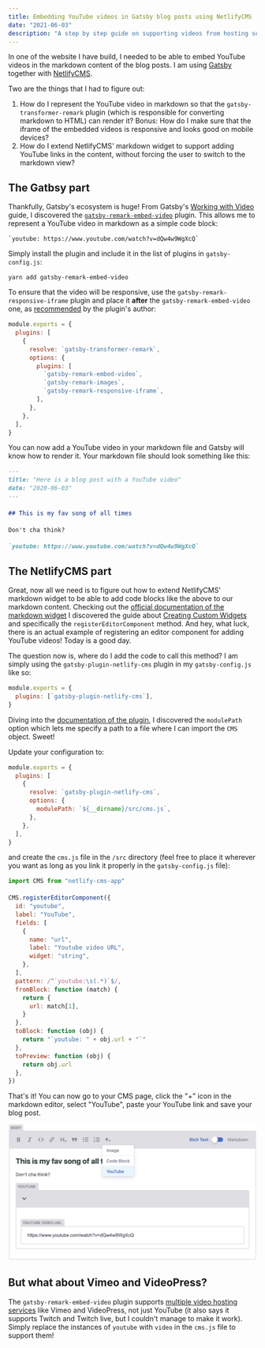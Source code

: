 ```yaml
---
title: Embedding YouTube videos in Gatsby blog posts using NetlifyCMS
date: "2021-06-03"
description: "A step by step guide on supporting videos from hosting services like Youtube, Vimeo and VideoPress in a Gatsby blog and extending NetlifyCMS markdown widget for easy content editing"
---
```


In one of the website I have build, I needed to be able to embed YouTube videos in the markdown content of the blog posts. I am using [Gatsby](https://www.gatsbyjs.com/) together with [NetlifyCMS](https://www.netlifycms.org/).

Two are the things that I had to figure out:

1. How do I represent the YouTube video in markdown so that the `gatsby-transformer-remark` plugin (which is responsible for converting markdown to HTML) can render it? Bonus: How do I make sure that the iframe of the embedded videos is responsive and looks good on mobile devices?
2. How do I extend NetlifyCMS' markdown widget to support adding YouTube links in the content, without forcing the user to switch to the markdown view?

## The Gatbsy part

Thankfully, Gatsby's ecosystem is huge! From Gatsby's [Working with Video](https://www.gatsbyjs.com/docs/how-to/images-and-media/working-with-video/) guide, I discovered the [`gatsby-remark-embed-video`](https://www.gatsbyjs.com/plugins/gatsby-remark-embed-video/) plugin. This allows me to represent a YouTube video in markdown as a simple code block:

```
`youtube: https://www.youtube.com/watch?v=dQw4w9WgXcQ`
```

Simply install the plugin and include it in the list of plugins in `gatsby-config.js`:

```
yarn add gatsby-remark-embed-video
```

To ensure that the video will be responsive, use the `gatsby-remark-responsive-iframe` plugin and place it **after** the `gatsby-remark-embed-video` one, as [recommended](https://www.gatsbyjs.com/plugins/gatsby-remark-embed-video/?=video#install) by the plugin's author:

```js
module.exports = {
  plugins: [
    {
      resolve: `gatsby-transformer-remark`,
      options: {
        plugins: [
          `gatsby-remark-embed-video`,
          `gatsby-remark-images`,
          `gatsby-remark-responsive-iframe`,
        ],
      },
    },
  ],
}
```

You can now add a YouTube video in your markdown file and Gatsby will know how to render it. Your markdown file should look something like this:

```markdown
---
title: "Here is a blog post with a YouTube video"
date: "2020-06-03"
---

## This is my fav song of all times

Don't cha think?

`youtube: https://www.youtube.com/watch?v=dQw4w9WgXcQ`
```

## The NetlifyCMS part

Great, now all we need is to figure out how to extend NetlifyCMS' markdown widget to be able to add code blocks like the above to our markdown content. Checking out the [official documentation of the markdown widget](https://www.netlifycms.org/docs/widgets/#markdown) I discovered the guide about [Creating Custom Widgets](https://www.netlifycms.org/docs/custom-widgets/#registereditorcomponent) and specifically the `registerEditorComponent` method. And hey, what luck, there is an actual example of registering an editor component for adding YouTube videos! Today is a good day.

The question now is, where do I add the code to call this method? I am simply using the `gatsby-plugin-netlify-cms` plugin in my `gatsby-config.js` like so:

```js
module.exports = {
  plugins: [`gatsby-plugin-netlify-cms`],
}
```

Diving into the [documentation of the plugin](https://www.gatsbyjs.com/plugins/gatsby-plugin-netlify-cms/#options), I discovered the `modulePath` option which lets me specify a path to a file where I can import the `CMS` object. Sweet!

Update your configuration to:

```js
module.exports = {
  plugins: [
    {
      resolve: `gatsby-plugin-netlify-cms`,
      options: {
        modulePath: `${__dirname}/src/cms.js`,
      },
    },
  ],
}
```

and create the `cms.js` file in the `/src` directory (feel free to place it wherever you want as long as you link it properly in the `gatsby-config.js` file):

```js
import CMS from "netlify-cms-app"

CMS.registerEditorComponent({
  id: "youtube",
  label: "YouTube",
  fields: [
    {
      name: "url",
      label: "Youtube video URL",
      widget: "string",
    },
  ],
  pattern: /^`youtube:\s(.*)`$/,
  fromBlock: function (match) {
    return {
      url: match[1],
    }
  },
  toBlock: function (obj) {
    return "`youtube: " + obj.url + "`"
  },
  toPreview: function (obj) {
    return obj.url
  },
})
```

That's it! You can now go to your CMS page, click the "+" icon in the markdown editor, select "YouTube", paste your YouTube link and save your blog post.

![NetlifyCMS markdown widget](markdown-widget-youtube.jpg)

## But what about Vimeo and VideoPress?

The `gatsby-remark-embed-video` plugin supports [multiple video hosting services](https://www.gatsbyjs.com/plugins/gatsby-remark-embed-video/#usage) like Vimeo and VideoPress, not just YouTube (it also says it supports Twitch and Twitch live, but I couldn't manage to make it work). Simply replace the instances of `youtube` with `video` in the `cms.js` file to support them!
